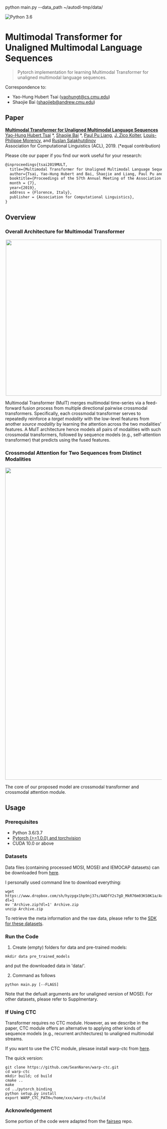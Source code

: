 python main.py --data_path ~/autodl-tmp/data/

![Python 3.6](https://img.shields.io/badge/python-3.6-green.svg)  

# Multimodal Transformer for Unaligned Multimodal Language Sequences

> Pytorch implementation for learning Multimodal Transformer for unaligned multimodal language sequences.

Correspondence to: 
  - Yao-Hung Hubert Tsai (yaohungt@cs.cmu.edu)
  - Shaojie Bai (shaojieb@andrew.cmu.edu)

## Paper
[**Multimodal Transformer for Unaligned Multimodal Language Sequences**](https://arxiv.org/pdf/1906.00295.pdf)<br>
[Yao-Hung Hubert Tsai](https://yaohungt.github.io) *, [Shaojie Bai](https://jerrybai1995.github.io) *, [Paul Pu Liang](http://www.cs.cmu.edu/~pliang/), [J. Zico Kolter](http://zicokolter.com), [Louis-Philippe Morency](https://www.cs.cmu.edu/~morency/), and [Ruslan Salakhutdinov](https://www.cs.cmu.edu/~rsalakhu/)<br>
Association for Computational Linguistics (ACL), 2019. (*equal contribution)

Please cite our paper if you find our work useful for your research:

```tex
@inproceedings{tsai2019MULT,
  title={Multimodal Transformer for Unaligned Multimodal Language Sequences},
  author={Tsai, Yao-Hung Hubert and Bai, Shaojie and Liang, Paul Pu and Kolter, J. Zico and Morency, Louis-Philippe and Salakhutdinov, Ruslan},
  booktitle={Proceedings of the 57th Annual Meeting of the Association for Computational Linguistics (Volume 1: Long Papers)},
  month = {7},
  year={2019},
  address = {Florence, Italy},
  publisher = {Association for Computational Linguistics},
}
```

## Overview

### Overall Architecture for Multimodal Transformer
<p align="center">
<img src='imgs/architecture.png' width="500px"/>

Multimodal Transformer (MulT) merges multimodal time-series via a feed-forward fusion process from multiple directional pairwise crossmodal transformers. Specifically, each crossmodal transformer serves to repeatedly reinforce a *target modality* with the low-level features from another *source modality* by learning the attention across the two modalities' features. A MulT architecture hence models all pairs of modalities with such crossmodal transformers, followed by sequence models (e.g., self-attention transformer) that predicts using the fused features.


### Crossmodal Attention for Two Sequences from Distinct Modalities 
<p align="center">
<img src='imgs/cm.png' width="1000px"/>
  
The core of our proposed model are crossmodal transformer and crossmodal attention module.   
  
## Usage

### Prerequisites
- Python 3.6/3.7
- [Pytorch (>=1.0.0) and torchvision](https://pytorch.org/)
- CUDA 10.0 or above

### Datasets

Data files (containing processed MOSI, MOSEI and IEMOCAP datasets) can be downloaded from [here](https://www.dropbox.com/sh/hyzpgx1hp9nj37s/AAB7FhBqJOFDw2hEyvv2ZXHxa?dl=0).
  
I personally used command line to download everything:
~~~~
wget https://www.dropbox.com/sh/hyzpgx1hp9nj37s/AADfY2s7gD_MkR76m03KS0K1a/Archive.zip?dl=1
mv 'Archive.zip?dl=1' Archive.zip
unzip Archive.zip
~~~~

To retrieve the meta information and the raw data, please refer to the [SDK for these datasets](https://github.com/A2Zadeh/CMU-MultimodalSDK).

### Run the Code

1. Create (empty) folders for data and pre-trained models:
~~~~
mkdir data pre_trained_models
~~~~

and put the downloaded data in 'data/'.

2. Command as follows
~~~~
python main.py [--FLAGS]
~~~~

Note that the defualt arguments are for unaligned version of MOSEI. For other datasets, please refer to Supplmentary.

### If Using CTC

Transformer requires no CTC module. However, as we describe in the paper, CTC module offers an alternative to applying other kinds of sequence models (e.g., recurrent architectures) to unaligned multimodal streams.

If you want to use the CTC module, plesase install warp-ctc from [here](https://github.com/baidu-research/warp-ctc).

The quick version:
~~~~
git clone https://github.com/SeanNaren/warp-ctc.git
cd warp-ctc
mkdir build; cd build
cmake ..
make
cd ../pytorch_binding
python setup.py install
export WARP_CTC_PATH=/home/xxx/warp-ctc/build
~~~~

### Acknowledgement
Some portion of the code were adapted from the [fairseq](https://github.com/pytorch/fairseq) repo.


